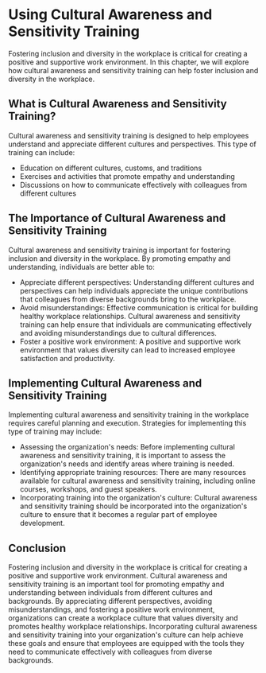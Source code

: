 Using Cultural Awareness and Sensitivity Training
===============================================================================================

Fostering inclusion and diversity in the workplace is critical for creating a positive and supportive work environment. In this chapter, we will explore how cultural awareness and sensitivity training can help foster inclusion and diversity in the workplace.

What is Cultural Awareness and Sensitivity Training?
----------------------------------------------------

Cultural awareness and sensitivity training is designed to help employees understand and appreciate different cultures and perspectives. This type of training can include:

* Education on different cultures, customs, and traditions
* Exercises and activities that promote empathy and understanding
* Discussions on how to communicate effectively with colleagues from different cultures

The Importance of Cultural Awareness and Sensitivity Training
-------------------------------------------------------------

Cultural awareness and sensitivity training is important for fostering inclusion and diversity in the workplace. By promoting empathy and understanding, individuals are better able to:

* Appreciate different perspectives: Understanding different cultures and perspectives can help individuals appreciate the unique contributions that colleagues from diverse backgrounds bring to the workplace.
* Avoid misunderstandings: Effective communication is critical for building healthy workplace relationships. Cultural awareness and sensitivity training can help ensure that individuals are communicating effectively and avoiding misunderstandings due to cultural differences.
* Foster a positive work environment: A positive and supportive work environment that values diversity can lead to increased employee satisfaction and productivity.

Implementing Cultural Awareness and Sensitivity Training
--------------------------------------------------------

Implementing cultural awareness and sensitivity training in the workplace requires careful planning and execution. Strategies for implementing this type of training may include:

* Assessing the organization's needs: Before implementing cultural awareness and sensitivity training, it is important to assess the organization's needs and identify areas where training is needed.
* Identifying appropriate training resources: There are many resources available for cultural awareness and sensitivity training, including online courses, workshops, and guest speakers.
* Incorporating training into the organization's culture: Cultural awareness and sensitivity training should be incorporated into the organization's culture to ensure that it becomes a regular part of employee development.

Conclusion
----------

Fostering inclusion and diversity in the workplace is critical for creating a positive and supportive work environment. Cultural awareness and sensitivity training is an important tool for promoting empathy and understanding between individuals from different cultures and backgrounds. By appreciating different perspectives, avoiding misunderstandings, and fostering a positive work environment, organizations can create a workplace culture that values diversity and promotes healthy workplace relationships. Incorporating cultural awareness and sensitivity training into your organization's culture can help achieve these goals and ensure that employees are equipped with the tools they need to communicate effectively with colleagues from diverse backgrounds.
